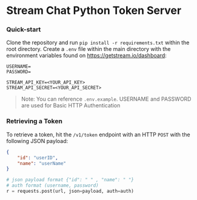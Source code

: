# Stream Chat Python Token Server

### Quick-start

Clone the repository and run `pip install -r requirements.txt` within the root directory. Create a `.env` file within the main directory with the environment variables found on https://getstream.io/dashboard:

```
USERNAME=
PASSWORD=

STREAM_API_KEY=<YOUR_API_KEY>
STREAM_API_SECRET=<YOUR_API_SECRET>
```

> Note: You can reference `.env.example`.
USERNAME and PASSWORD are used for Basic HTTP Authentication


### Retrieving a Token

To retrieve a token, hit the `/v1/token` endpoint with an HTTP `POST` with the following JSON payload:

```json
{
	"id": "userID",
	"name": "userName"
}
```

```python
# json payload format {"id": " " , "name": " "}
# auth format (username, password)
r = requests.post(url, json=payload, auth=auth)
```
